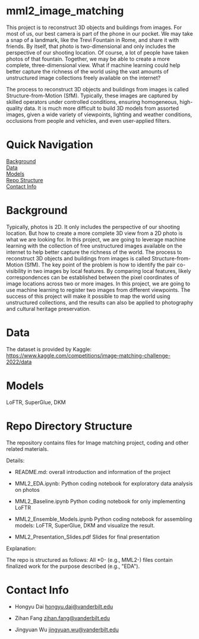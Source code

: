 # mml2_image_matching

This project is to reconstruct 3D objects and buildings from images. For most of us, our best camera is part of the phone in our pocket. We may take a snap of a landmark, like the Trevi Fountain in Rome, and share it with friends. By itself, that photo is two-dimensional and only includes the perspective of our shooting location. Of course, a lot of people have taken photos of that fountain. Together, we may be able to create a more complete, three-dimensional view. What if machine learning could help better capture the richness of the world using the vast amounts of unstructured image collections freely available on the internet?

The process to reconstruct 3D objects and buildings from images is called Structure-from-Motion (SfM). Typically, these images are captured by skilled operators under controlled conditions, ensuring homogeneous, high-quality data. It is much more difficult to build 3D models from assorted images, given a wide variety of viewpoints, lighting and weather conditions, occlusions from people and vehicles, and even user-applied filters.

# Quick Navigation
[Background](#background)  
[Data](#data)  
[Models](#models)  
[Repo Structure](#repo-structure)  
[Contact Info](#contact-info)  


# Background  

Typically, photos is 2D. It only includes the perspective of our shooting location. But how to create a more complete 3D view from a 2D photo is what we are looking for. In this project, we are going to leverage machine learning with the collection of free unstructured images available on the internet to help better capture the richness of the world.
The process to reconstruct 3D objects and buildings from images is called Structure-from-Motion (SfM). The key point of the problem is how to identify the pair co-visibility in two images by local features. By comparing local features, likely correspondences can be established between the pixel coordinates of image locations across  two or more images.
In this project, we are going to use machine learning to register two images from different viewpoints. The success of this project will make it possible to map the world using unstructured collections, and the results can also be applied to photography and cultural heritage preservation.

# Data

The dataset is provided by Kaggle: https://www.kaggle.com/competitions/image-matching-challenge-2022/data

# Models

LoFTR, SuperGlue, DKM

# Repo Directory Structure

The repository contains files for Image matching project, coding and other related materials.

Details:

- README.md: overall introduction and information of the project

- MML2_EDA.ipynb: Python coding notebook for exploratory data analysis on photos

- MML2_Baseline.ipynb Python coding notebook for only implementing LoFTR

- MML2_Ensemble_Models.ipynb Python coding notebook for assembling models: LoFTR, SuperGlue, DKM and visualize the result.

- MML2_Presentation_Slides.pdf Slides for final presentation

Explanation:

The repo is structured as follows: All *0- (e.g., MML2-) files contain finalized work for the purpose described (e.g., "EDA"). 

# Contact Info

- Hongyu Dai hongyu.dai@vanderbilt.edu

- Zihan Fang zihan.fang@vanderbilt.edu

- Jingyuan Wu jingyuan.wu@vanderbilt.edu
